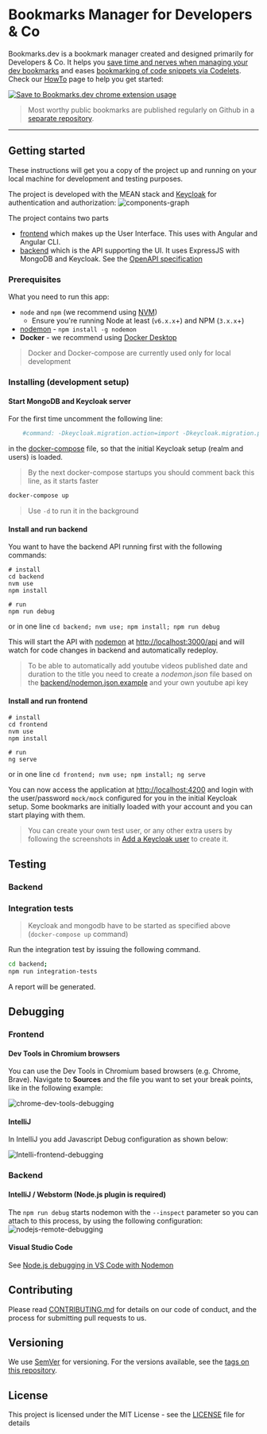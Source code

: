 # Bookmarks Manager for Developers & Co
Bookmarks.dev is a bookmark manager created and designed primarily for Developers & Co. It helps you [save time and nerves
when managing your dev bookmarks](https://dev.to/ama/how-i-manage-my-dev-bookmarks-and-save-time-and-nerves-56ae) and eases
[bookmarking of code snippets via Codelets](https://dev.to/ama/bookmarking-code-snippets-with-codelets-3d44). Check our
[HowTo](https://www.bookmarks.dev/howto) page to help you get started:
 
 [![Save to Bookmarks.dev chrome extension usage](documentation/gif/save-youtube-video-to-bookmarks.dev.gif)](https://www.bookmarks.dev/howto)

> Most worthy public bookmarks are published regularly on Github in a [separate repository](https://github.com/CodepediaOrg/bookmarks).

***

## Getting started
These instructions will get you a copy of the project up and running on your local machine for development and testing purposes.

The project is developed with the MEAN stack and [Keycloak](http://www.keycloak.org/) for authentication and authorization:
![components-graph](documentation/graphviz/components-graph.png)

The project contains two parts
* [frontend](frontend) which makes up the User Interface. This uses with Angular and Angular CLI.
* [backend](backend) which is the API supporting the UI. It uses ExpressJS with MongoDB and Keycloak. See the [OpenAPI specification](https://www.bookmarks.dev/api/docs)

### Prerequisites

What you need to run this app:
* `node` and `npm` (we recommend using [NVM](https://github.com/creationix/nvm))
  * Ensure you're running Node at least (`v6.x.x`+) and NPM (`3.x.x`+)
* [nodemon](https://nodemon.io/) - `npm install -g nodemon`
* **Docker** - we recommend using [Docker Desktop](https://www.docker.com/products/docker-desktop)

> Docker and Docker-compose are currently used only for local development

### Installing (development setup)

#### Start MongoDB and Keycloak server
For the first time uncomment the following line:
```yaml
    #command: -Dkeycloak.migration.action=import -Dkeycloak.migration.provider=dir -Dkeycloak.migration.dir=/tmp/keycloak/export-import -Dkeycloak.migration.strategy=IGNORE_EXISTING
```
in the [docker-compose](docker-compose.yml) file, so that the initial Keycloak setup (realm and users) is loaded.

> By the next docker-compose startups you should comment back this line, as it starts faster

```bash
docker-compose up
```
> Use `-d` to run it in the background

#### Install and run backend
You want to have the backend API running first with the following commands:

```shell
# install
cd backend
nvm use
npm install

# run
npm run debug
```
or in one line `cd backend; nvm use; npm install; npm run debug`

This will start the API with [nodemon](http://nodemon.io) at [http://localhost:3000/api](http://localhost:3000/api)
 and will watch for code changes in backend and automatically redeploy.

> To be able to automatically add youtube videos published date and duration to the title you need to
create a _nodemon.json_ file based on the [backend/nodemon.json.example](backend/nodemon.json.example) and your own youtube api key

#### Install and run frontend
```shell
# install
cd frontend
nvm use
npm install

# run
ng serve
```
or in one line `cd frontend; nvm use; npm install; ng serve`

You can now access the application at [http://localhost:4200](http://localhost:4200) and login 
with the user/password `mock/mock` configured for you in the initial Keycloak setup. Some bookmarks are initially
loaded with your account and you can start playing with them. 

> You can create your own test user, or any other extra users by following the screenshots in
> [Add a Keycloak user](documentation/keycloak/add-keycloak-user.md) to create it.

## Testing
### Backend
### Integration tests

> Keycloak and mongodb have to be started as specified above (`docker-compose up` command)

Run the integration test by issuing the following command.

```bash
cd backend;
npm run integration-tests
```

A report will be generated.

## Debugging
### Frontend
#### Dev Tools in Chromium browsers
You can use the Dev Tools in Chromium based browsers (e.g. Chrome, Brave). Navigate to **Sources** and the file you want to set 
your break points, like in the following example:

![chrome-dev-tools-debugging](documentation/debugging/frontend/debug-frontend-chrome-dev-tools.png)

#### IntelliJ
In IntelliJ you add Javascript Debug configuration as shown below:

![Intelli-frontend-debugging](documentation/debugging/frontend/debug-frontend-intellij.png)
 
### Backend
#### IntelliJ / Webstorm (Node.js plugin is required)
The ``npm run debug`` starts nodemon with the `--inspect` parameter so you can attach to this process, by using the following configuration:
![nodejs-remote-debugging](documentation/debugging/backend/attach-to-nodemon-process.png)


#### Visual Studio Code
See [Node.js debugging in VS Code with Nodemon](https://github.com/microsoft/vscode-recipes/tree/master/nodemon)

## Contributing
Please read [CONTRIBUTING.md](CONTRIBUTING.md) for details on our code of conduct, and the process for submitting pull requests to us.

## Versioning
We use [SemVer](http://semver.org/) for versioning. For the versions available, see the [tags on this repository](https://github.com/CodepediaOrg/bookmarks.dev/tags).

## License
This project is licensed under the MIT License - see the [LICENSE](LICENSE) file for details
